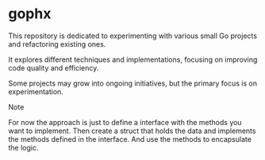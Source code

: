 # gophx

This repository is dedicated to experimenting with various small Go projects and refactoring existing ones.

It explores different techniques and implementations, focusing on improving code quality and efficiency.

Some projects may grow into ongoing initiatives, but the primary focus is on experimentation.

> [!NOTE]
> For now the approach is just to define a interface with the methods you want to implement.
> Then create a struct that holds the data and implements the methods defined in the interface.
> And use the methods to encapsulate the logic.

